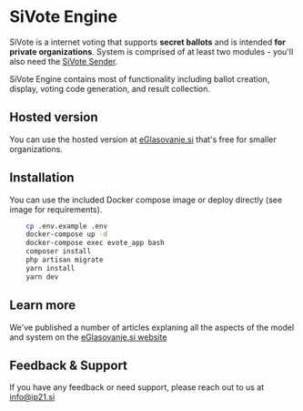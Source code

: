 # SiVote Engine

SiVote is a internet voting that supports **secret ballots** and is intended **for private organizations**. System is comprised of at least two modules - you'll also need the [SiVote Sender](https://github.com/Institut-IP21/SiVoteSender).

SiVote Engine contains most of functionality including ballot creation, display, voting code generation, and result collection. 

## Hosted version

You can use the hosted version at [eGlasovanje.si](https://eglasovanje.si/) that's free for smaller organizations. 

## Installation

You can use the included Docker compose image or deploy directly (see image for requirements).

```bash
    cp .env.example .env
    docker-compose up -d
    docker-compose exec evote_app bash
    composer install
    php artisan migrate
    yarn install
    yarn dev
```
    
## Learn more

We've published a number of articles explaning all the aspects of the model and system on the [eGlasovanje.si website](https://eglasovanje.si/vsi-clanki)

## Feedback & Support

If you have any feedback or need support, please reach out to us at info@ip21.si

